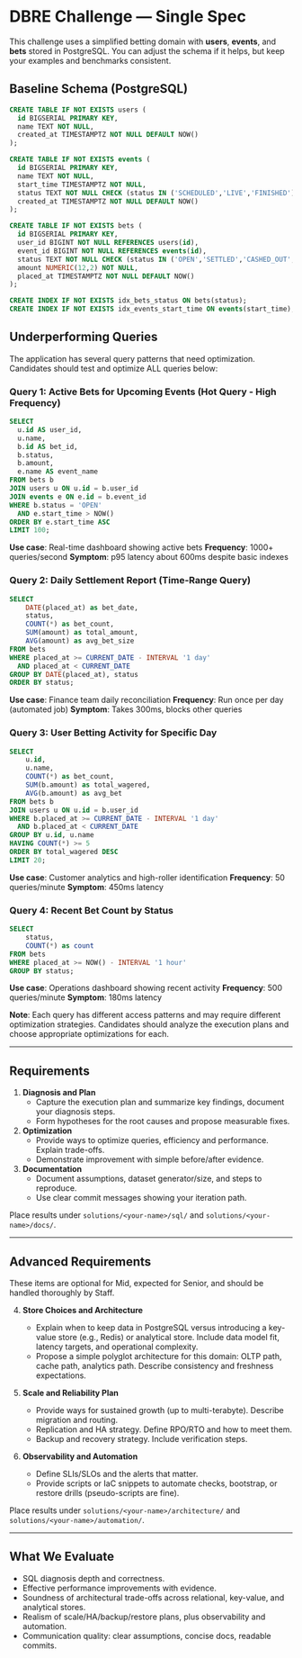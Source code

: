 # DBRE Challenge — Single Spec

This challenge uses a simplified betting domain with **users**, **events**, and **bets** stored in PostgreSQL. You can adjust the schema if it helps, but keep your examples and benchmarks consistent.

## Baseline Schema (PostgreSQL)
```sql
CREATE TABLE IF NOT EXISTS users (
  id BIGSERIAL PRIMARY KEY,
  name TEXT NOT NULL,
  created_at TIMESTAMPTZ NOT NULL DEFAULT NOW()
);

CREATE TABLE IF NOT EXISTS events (
  id BIGSERIAL PRIMARY KEY,
  name TEXT NOT NULL,
  start_time TIMESTAMPTZ NOT NULL,
  status TEXT NOT NULL CHECK (status IN ('SCHEDULED','LIVE','FINISHED')),
  created_at TIMESTAMPTZ NOT NULL DEFAULT NOW()
);

CREATE TABLE IF NOT EXISTS bets (
  id BIGSERIAL PRIMARY KEY,
  user_id BIGINT NOT NULL REFERENCES users(id),
  event_id BIGINT NOT NULL REFERENCES events(id),
  status TEXT NOT NULL CHECK (status IN ('OPEN','SETTLED','CASHED_OUT','CANCELLED')),
  amount NUMERIC(12,2) NOT NULL,
  placed_at TIMESTAMPTZ NOT NULL DEFAULT NOW()
);

CREATE INDEX IF NOT EXISTS idx_bets_status ON bets(status);
CREATE INDEX IF NOT EXISTS idx_events_start_time ON events(start_time);
```

## Underperforming Queries

The application has several query patterns that need optimization. Candidates should test and optimize ALL queries below:

### Query 1: Active Bets for Upcoming Events (Hot Query - High Frequency)
```sql
SELECT
  u.id AS user_id,
  u.name,
  b.id AS bet_id,
  b.status,
  b.amount,
  e.name AS event_name
FROM bets b
JOIN users u ON u.id = b.user_id
JOIN events e ON e.id = b.event_id
WHERE b.status = 'OPEN'
  AND e.start_time > NOW()
ORDER BY e.start_time ASC
LIMIT 100;
```
**Use case**: Real-time dashboard showing active bets
**Frequency**: 1000+ queries/second
**Symptom**: p95 latency about 600ms despite basic indexes

### Query 2: Daily Settlement Report (Time-Range Query)
```sql
SELECT
    DATE(placed_at) as bet_date,
    status,
    COUNT(*) as bet_count,
    SUM(amount) as total_amount,
    AVG(amount) as avg_bet_size
FROM bets
WHERE placed_at >= CURRENT_DATE - INTERVAL '1 day'
  AND placed_at < CURRENT_DATE
GROUP BY DATE(placed_at), status
ORDER BY status;
```
**Use case**: Finance team daily reconciliation
**Frequency**: Run once per day (automated job)
**Symptom**: Takes 300ms, blocks other queries

### Query 3: User Betting Activity for Specific Day
```sql
SELECT
    u.id,
    u.name,
    COUNT(*) as bet_count,
    SUM(b.amount) as total_wagered,
    AVG(b.amount) as avg_bet
FROM bets b
JOIN users u ON u.id = b.user_id
WHERE b.placed_at >= CURRENT_DATE - INTERVAL '1 day'
  AND b.placed_at < CURRENT_DATE
GROUP BY u.id, u.name
HAVING COUNT(*) >= 5
ORDER BY total_wagered DESC
LIMIT 20;
```
**Use case**: Customer analytics and high-roller identification
**Frequency**: 50 queries/minute
**Symptom**: 450ms latency

### Query 4: Recent Bet Count by Status
```sql
SELECT
    status,
    COUNT(*) as count
FROM bets
WHERE placed_at >= NOW() - INTERVAL '1 hour'
GROUP BY status;
```
**Use case**: Operations dashboard showing recent activity
**Frequency**: 500 queries/minute
**Symptom**: 180ms latency

**Note**: Each query has different access patterns and may require different optimization strategies. Candidates should analyze the execution plans and choose appropriate optimizations for each.

---

## Requirements
1. **Diagnosis and Plan**
   - Capture the execution plan and summarize key findings, document your diagnosis steps.
   - Form hypotheses for the root causes and propose measurable fixes.
2. **Optimization**
   - Provide ways to optimize queries, efficiency and performance. Explain trade-offs.
   - Demonstrate improvement with simple before/after evidence.
3. **Documentation**
   - Document assumptions, dataset generator/size, and steps to reproduce.
   - Use clear commit messages showing your iteration path.

Place results under `solutions/<your-name>/sql/` and `solutions/<your-name>/docs/`.

---

## Advanced Requirements
These items are optional for Mid, expected for Senior, and should be handled thoroughly by Staff.

4. **Store Choices and Architecture**
   - Explain when to keep data in PostgreSQL versus introducing a key-value store (e.g., Redis) or analytical store. Include data model fit, latency targets, and operational complexity.
   - Propose a simple polyglot architecture for this domain: OLTP path, cache path, analytics path. Describe consistency and freshness expectations.

5. **Scale and Reliability Plan**
   - Provide ways for sustained growth (up to multi-terabyte). Describe migration and routing.
   - Replication and HA strategy. Define RPO/RTO and how to meet them.
   - Backup and recovery strategy. Include verification steps.

6. **Observability and Automation**
   - Define SLIs/SLOs and the alerts that matter.
   - Provide scripts or IaC snippets to automate checks, bootstrap, or restore drills (pseudo-scripts are fine).

Place results under `solutions/<your-name>/architecture/` and `solutions/<your-name>/automation/`.

---

## What We Evaluate
- SQL diagnosis depth and correctness.
- Effective performance improvements with evidence.
- Soundness of architectural trade-offs across relational, key-value, and analytical stores.
- Realism of scale/HA/backup/restore plans, plus observability and automation.
- Communication quality: clear assumptions, concise docs, readable commits.
